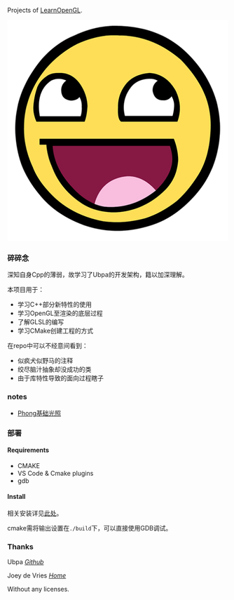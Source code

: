 Projects of [LearnOpenGL](https://learnopengl-cn.github.io).

![](assets/textures/awesomeface.png)

### 碎碎念

深知自身Cpp的薄弱，故学习了Ubpa的开发架构，籍以加深理解。

本项目用于：

- 学习C++部分新特性的使用
- 学习OpenGL至渲染的底层过程
- 了解GLSL的编写
- 学习CMake创建工程的方式

在repo中可以不经意间看到：

- 似疯犬似野马的注释
- 绞尽脑汁抽象却没成功的类
- 由于库特性导致的面向过程瞎子

### notes

- [Phong基础光照](./src/02_Lighting/02_Basic/readme.md)

### 部署

#### Requirements

- CMAKE
- VS Code & Cmake plugins
- gdb

#### Install

相关安装详见[此处](https://blog.iik.moe/2019/08/19/unsorted/cmake-with-vscode/)。

cmake需将输出设置在`./build`下，可以直接使用GDB调试。

### Thanks

Ubpa *[Github](https://github.com/Ubpa)*

Joey de Vries *[Home](https://joeydevries.com/#home)*

Without any licenses.
